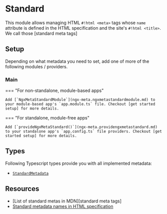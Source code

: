 # Standard

This module allows managing HTML `#!html <meta>` tags whose `name` attribute is defined in the HTML specification and the site's `#!html <title>`. We call those [standard meta tags]

## Setup

Depending on what metadata you need to set, add one of more of the following modules / providers.

### Main

=== "For non-standalone, module-based apps"

    Add [`NgxMetaStandardModule`](ngx-meta.ngxmetastandardmodule.md) to your module-based app's `app.module.ts` file. Checkout [get started setup] for more details.

=== "For standalone, module-free apps"

    Add [`provideNgxMetaStandard()`](ngx-meta.providengxmetastandard.md) to your standalone app's `app.config.ts` file providers. Checkout [get started setup] for more details.

## Types

Following Typescript types provide you with all implemented metadata:

- [`StandardMetadata`](ngx-meta.standardmetadata.md)

## Resources

- [List of standard metas in MDN][standard meta tags]
- [Standard metadata names in HTML specification](https://html.spec.whatwg.org/multipage/semantics.html#standard-metadata-names)
